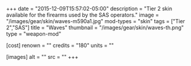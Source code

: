 +++
date = "2015-12-09T15:57:02-05:00"
description = "Tier 2 skin available for the firearms used by the SAS operators."
image = "/images/gear/skin/waves-m590a1.jpg"
mod-types = "skin"
tags = ["Tier 2","SAS"]
title = "Waves"
thumbnail = "/images/gear/skin/waves-th.png"
type = "weapon-mod"

[cost]
  renown = ""
  credits = "180"
  units = ""

[images]
  alt = ""
  src = ""
+++
